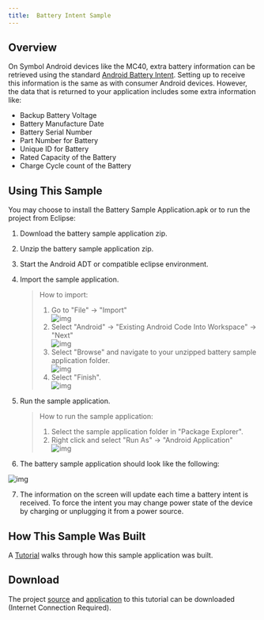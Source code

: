 ```yaml
---
title:  Battery Intent Sample
---
```


## Overview
On Symbol Android devices like the MC40, extra battery information can be retrieved using the standard [Android Battery Intent](http://developer.android.com/training/monitoring-device-state/battery-monitoring.html). Setting up to receive this information is the same as with consumer Android devices. However, the data that is returned to your application includes some extra information like:

* Backup Battery Voltage
* Battery Manufacture Date
* Battery Serial Number
* Part Number for Battery
* Unique ID for Battery
* Rated Capacity of the Battery
* Charge Cycle count of the Battery
 
## Using This Sample
You may choose to install the Battery Sample Application.apk or to run the project from Eclipse:

1. Download the battery sample application zip. 
2. Unzip the battery sample application zip.
3. Start the Android ADT or compatible eclipse environment. 
4. Import the sample application. 
	>How to import:  
 	>1. Go to "File" -> "Import"  
 	>![img](images/FileImport.jpg)   
 	>2. Select "Android" -> "Existing Android Code Into Workspace" -> "Next"   
 	>![img](images/ImportNext.jpg)   
 	>3. Select "Browse" and navigate to your unzipped battery sample application folder.  
 	>![img](images/Browse.jpg)  
 	>4. Select "Finish".  
 	>![img](images/Finish.jpg)  

5. Run the sample application. 
	>How to run the sample application:   
 	>1. Select the sample application folder in "Package Explorer".      
 	>2. Right click and select "Run As" -> "Android Application"  
 	>![img](images/RunAs.jpg)   

6. The battery sample application should look like the following:  

![img](images/BatterySampleApplication.jpg)  

7. The information on the screen will update each time a battery intent is received. To force the intent you may change power state of the device by charging or unplugging it from a power source.


## How This Sample Was Built 
A [Tutorial](/emdk-for-android/4-0/tutorial/tutbatteryintent) walks through how this sample application was built. 

## Download
The project [source](https://s3.amazonaws.com/emdk/Tutorials/BatterySampleApplication.zip) and [application](https://s3.amazonaws.com/emdk/Tutorials/BatterySampleApplication.apk.zip) to this tutorial can be downloaded (Internet Connection Required).
<a name="theend"></a>

